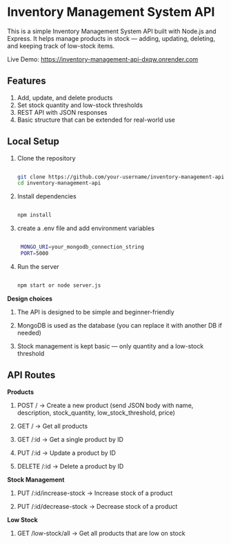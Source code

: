 # Inventory Management System API

This is a simple Inventory Management System API built with Node.js and Express. It helps manage products in stock — adding, updating, deleting, and keeping track of low-stock items.

Live Demo: https://inventory-management-api-dxqw.onrender.com

## Features
1. Add, update, and delete products  
2. Set stock quantity and low-stock thresholds  
3. REST API with JSON responses  
4. Basic structure that can be extended for real-world use  

## Local Setup
1. Clone the repository  
   ```bash
   
   git clone https://github.com/your-username/inventory-management-api.git
   cd inventory-management-api

2. Install dependencies
   ```bash
   
   npm install

3. create a .env file and add environment variables
    ```bash
    
     MONGO_URI=your_mongodb_connection_string
     PORT=5000

4. Run the server
   ```bash
   
   npm start or node server.js

**Design choices**

1. The API is designed to be simple and beginner-friendly

2. MongoDB is used as the database (you can replace it with another DB if needed)

3. Stock management is kept basic — only quantity and a low-stock threshold


## API Routes

**Products**

1. POST / → Create a new product (send JSON body with name, description, stock_quantity, low_stock_threshold, price)

2. GET / → Get all products

3. GET /:id → Get a single product by ID

4. PUT /:id → Update a product by ID

5. DELETE /:id → Delete a product by ID

**Stock Management**

1. PUT /:id/increase-stock → Increase stock of a product

2. PUT /:id/decrease-stock → Decrease stock of a product

**Low Stock**

1. GET /low-stock/all → Get all products that are low on stock
